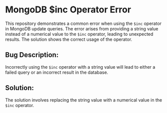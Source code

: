# MongoDB $inc Operator Error

This repository demonstrates a common error when using the `$inc` operator in MongoDB update queries.  The error arises from providing a string value instead of a numerical value to the `$inc` operator, leading to unexpected results. The solution shows the correct usage of the operator.

## Bug Description:
Incorrectly using the `$inc` operator with a string value will lead to either a failed query or an incorrect result in the database.

## Solution:
The solution involves replacing the string value with a numerical value in the `$inc` operator.